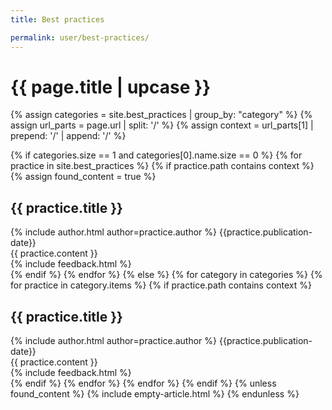 ```yaml
---
title: Best practices

permalink: user/best-practices/
---
```


<h1 class="primary">{{ page.title | upcase }}</h1>

{% assign categories = site.best_practices | group_by: "category" %}
{% assign url_parts = page.url | split: '/' %}
{% assign context = url_parts[1] | prepend: '/' | append: '/' %}

{% if categories.size == 1 and categories[0].name.size == 0 %}
{% for practice in site.best_practices %}
{% if practice.path contains context %}
{% assign found_content = true %}
<article>
<h1 id="{{ practice.title | slugify }}" class="secondary">{{ practice.title }}
</h1>
<div class="article-meta">
{% include author.html author=practice.author %}
<span class="date">{{practice.publication-date}}</span>
</div>
<div class="article-content">
{{ practice.content }}
</div>
{% include feedback.html %}
</article>
{% endif %}
{% endfor %}
{% else %}
{% for category in categories %}
{% for practice in category.items %}
{% if practice.path contains context %}
<article>
<h1 id="{{ practice.title | slugify }}" class="secondary">{{ practice.title }}
</h1>
<div class="article-meta">
{% include author.html author=practice.author %}
<span class="date">{{practice.publication-date}}</span>
</div>
<div class="article-content">
{{ practice.content }}
</div>
{% include feedback.html %}
</article>
{% endif %}
{% endfor %}
{% endfor %}
{% endif %}
{% unless found_content %}
{% include empty-article.html %}
{% endunless %}
